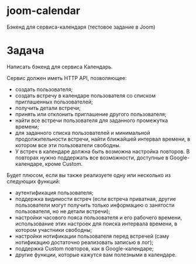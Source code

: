 # joom-calendar
Бэкенд для сервиса-календаря (тестовое задание в Joom)

# Задача
Написать бэкенд для сервиса Календарь.

Сервис должен иметь HTTP API, позволяющее:
- создать пользователя;
- создать встречу в календаре пользователя со списком приглашенных пользователей;
- получить детали встречи;
- принять или отклонить приглашение другого пользователя;
- найти все встречи пользователя для заданного промежутка времени;
- для заданного списка пользователей и минимальной продолжительности встречи, найти ближайшей интервал времени, в котором все эти пользователи свободны.
- У встреч в календаре должна быть возможна настройка повторов. В повторах нужно поддержать все возможности, доступные в Google-календаре, кроме Сustom.

Будет плюсом, если вы также реализуете одну или несколько из следующих функций:
- аутентификация пользователя;
- поддержка видимости встреч (если встреча приватная, другие пользователи могут получить только информацию о занятости пользователя, но не детали встречи);
- настройки часового пояса пользователя и его рабочего времени, использование этих настроек для поиска интервала времени, в котором участники свободны;
- настройки нотификации пользователя перед встречей (саму нотификацию достаточно реализовать записью в лог);
- поддержка Custom повторов, как в Google-календаре;
- другие функции, которые кажутся вам полезными в календаре.
